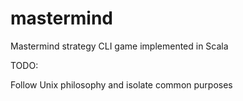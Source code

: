 # mastermind
Mastermind strategy CLI game implemented in Scala

TODO:

Follow Unix philosophy and isolate common purposes
